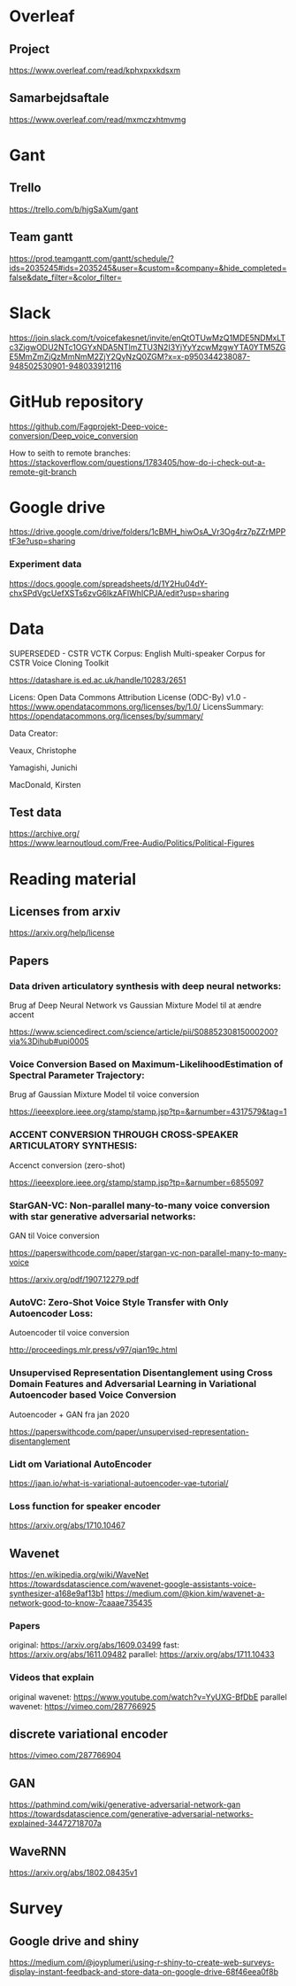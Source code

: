 # Overleaf
## Project
https://www.overleaf.com/read/kphxpxxkdsxm

## Samarbejdsaftale
https://www.overleaf.com/read/mxmczxhtmvmg

# Gant
## Trello
https://trello.com/b/hjgSaXum/gant 

## Team gantt
https://prod.teamgantt.com/gantt/schedule/?ids=2035245#ids=2035245&user=&custom=&company=&hide_completed=false&date_filter=&color_filter=

# Slack
https://join.slack.com/t/voicefakesnet/invite/enQtOTUwMzQ1MDE5NDMxLTc3ZjgwODU2NTc1OGYxNDA5NTlmZTU3N2I3YjYyYzcwMzgwYTA0YTM5ZGE5MmZmZjQzMmNmM2ZjY2QyNzQ0ZGM?x=x-p950344238087-948502530901-948033912116  

# GitHub repository
https://github.com/Fagprojekt-Deep-voice-conversion/Deep_voice_conversion

How to seith to remote branches:<br>
https://stackoverflow.com/questions/1783405/how-do-i-check-out-a-remote-git-branch

# Google drive
https://drive.google.com/drive/folders/1cBMH_hiwOsA_Vr3Og4rz7pZZrMPPtF3e?usp=sharing

### Experiment data
https://docs.google.com/spreadsheets/d/1Y2Hu04dY-chxSPdVgcUefXSTs6zvG6lkzAFlWhICPJA/edit?usp=sharing

# Data
SUPERSEDED - CSTR VCTK Corpus: English Multi-speaker Corpus for CSTR Voice Cloning Toolkit

https://datashare.is.ed.ac.uk/handle/10283/2651

Licens: Open Data Commons Attribution License (ODC-By) v1.0 - https://www.opendatacommons.org/licenses/by/1.0/
LicensSummary: https://opendatacommons.org/licenses/by/summary/

Data Creator:

Veaux, Christophe

Yamagishi, Junichi

MacDonald, Kirsten

## Test data
https://archive.org/ <br>
https://www.learnoutloud.com/Free-Audio/Politics/Political-Figures

# Reading material

## Licenses from arxiv
https://arxiv.org/help/license

## Papers

### Data driven articulatory synthesis with deep neural networks:
Brug af Deep Neural Network vs Gaussian Mixture Model til at ændre accent

https://www.sciencedirect.com/science/article/pii/S0885230815000200?via%3Dihub#upi0005

### Voice Conversion Based on Maximum-LikelihoodEstimation of Spectral Parameter Trajectory:
Brug af Gaussian Mixture Model til voice conversion

https://ieeexplore.ieee.org/stamp/stamp.jsp?tp=&arnumber=4317579&tag=1

### ACCENT CONVERSION THROUGH  CROSS-SPEAKER ARTICULATORY SYNTHESIS:
Accenct conversion (zero-shot)

https://ieeexplore.ieee.org/stamp/stamp.jsp?tp=&arnumber=6855097


### StarGAN-VC: Non-parallel many-to-many voice conversion with star generative adversarial networks:
GAN til Voice conversion

https://paperswithcode.com/paper/stargan-vc-non-parallel-many-to-many-voice

https://arxiv.org/pdf/1907.12279.pdf

### AutoVC: Zero-Shot Voice Style Transfer with Only Autoencoder Loss:
Autoencoder til voice conversion

http://proceedings.mlr.press/v97/qian19c.html


### Unsupervised Representation Disentanglement using Cross Domain Features and Adversarial Learning in Variational Autoencoder based Voice Conversion
Autoencoder + GAN fra jan 2020

https://paperswithcode.com/paper/unsupervised-representation-disentanglement


### Lidt om Variational AutoEncoder

https://jaan.io/what-is-variational-autoencoder-vae-tutorial/


### Loss function for speaker encoder

https://arxiv.org/abs/1710.10467
## Wavenet

https://en.wikipedia.org/wiki/WaveNet
https://towardsdatascience.com/wavenet-google-assistants-voice-synthesizer-a168e9af13b1
https://medium.com/@kion.kim/wavenet-a-network-good-to-know-7caaae735435

### Papers
original: https://arxiv.org/abs/1609.03499
fast: https://arxiv.org/abs/1611.09482
parallel: https://arxiv.org/abs/1711.10433

### Videos that explain
original wavenet: https://www.youtube.com/watch?v=YyUXG-BfDbE
parallel wavenet: https://vimeo.com/287766925

## discrete variational encoder
https://vimeo.com/287766904

## GAN
https://pathmind.com/wiki/generative-adversarial-network-gan 
https://towardsdatascience.com/generative-adversarial-networks-explained-34472718707a


## WaveRNN
https://arxiv.org/abs/1802.08435v1


# Survey
## Google drive and shiny
https://medium.com/@joyplumeri/using-r-shiny-to-create-web-surveys-display-instant-feedback-and-store-data-on-google-drive-68f46eea0f8b
